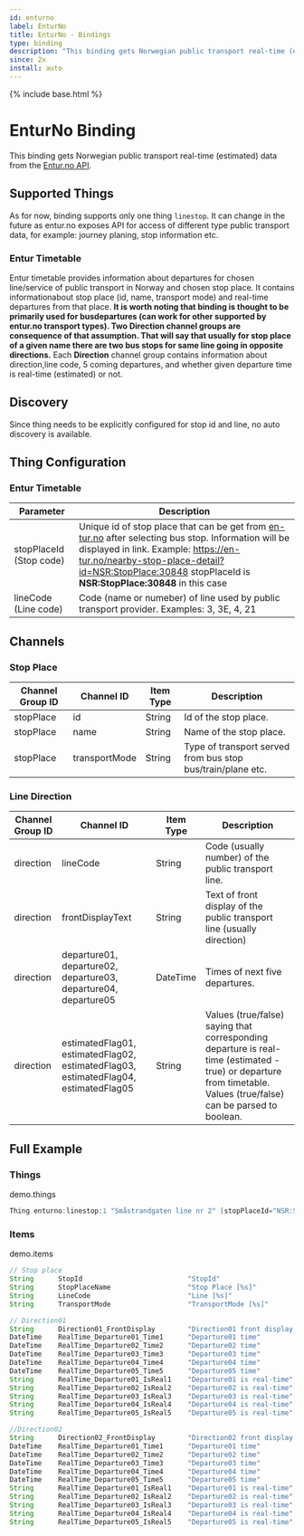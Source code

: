 ```yaml
---
id: enturno
label: EnturNo
title: EnturNo - Bindings
type: binding
description: "This binding gets Norwegian public transport real-time (estimated) data from the [Entur.no API](https://developer.entur.org/content/journey-planner-0)."
since: 2x
install: auto
---
```


<!-- Attention authors: Do not edit directly. Please add your changes to the appropriate source repository -->

{% include base.html %}

# EnturNo Binding

This binding gets Norwegian public transport real-time (estimated) data from the [Entur.no API](https://developer.entur.org/content/journey-planner-0).
                                                        
## Supported Things

As for now, binding supports only one thing `linestop`.
It can change in the future as entur.no exposes API for access of different type public transport data, for example: journey planing, stop information etc.

### Entur Timetable

Entur timetable provides information about departures for chosen line/service of public transport in Norway and chosen stop place. 
It contains informationabout stop place (id, name, transport mode) and real-time departures from that place. 
**It is worth noting that binding is thought to be primarily used for busdepartures (can work for other supported by entur.no transport types). 
Two Direction channel groups are consequence of that assumption. 
That will say that usually for stop place of a given name there are two bus stops for same line going in opposite directions.** 
Each **Direction** channel group contains information about direction,line code, 5 coming departures, and whether given departure time is real-time (estimated) or not. 

## Discovery

Since thing needs to be explicitly configured for stop id and line, no auto discovery is available.

## Thing Configuration

### Entur Timetable

| Parameter                 | Description                                                                                                                                                                                                                                                                  |
|---------------------------|------------------------------------------------------------------------------------------------------------------------------------------------------------------------------------------------------------------------------------------------------------------------------|
| stopPlaceId (Stop code)   | Unique id of stop place that can be get from [en-tur.no](https://en-tur.no) after selecting bus stop. Information will be displayed in link. Example: <https://en-tur.no/nearby-stop-place-detail?id=NSR:StopPlace:30848> stopPlaceId is **NSR:StopPlace:30848** in this case|
| lineCode (Line code)      | Code (name or numeber) of line used by public transport provider. Examples: 3, 3E, 4, 21                                                                                                                                                                                     |

## Channels

### Stop Place

| Channel Group ID | Channel ID      | Item Type | Description                                                 |
|------------------|-----------------|-----------|-------------------------------------------------------------|
| stopPlace        | id              | String    | Id of the stop place.                                       |
| stopPlace        | name            | String    | Name of the stop place.                                     |
| stopPlace        | transportMode   | String    | Type of transport served from bus stop bus/train/plane etc. |

### Line Direction

| Channel Group ID  | Channel ID                                                                            | Item Type | Description                                                                                                                                                           |
|-------------------|---------------------------------------------------------------------------------------|-----------|-----------------------------------------------------------------------------------------------------------------------------------------------------------------------|
| direction         | lineCode                                                                              | String    | Code (usually number) of the public transport line.                                                                                                                   |
| direction         | frontDisplayText                                                                      | String    | Text of front display of the public transport line (usually direction)                                                                                                |
| direction         | departure01, departure02, departure03, departure04, departure05                       | DateTime  | Times of next five departures.                                                                                                                                        |
| direction         | estimatedFlag01, estimatedFlag02, estimatedFlag03, estimatedFlag04, estimatedFlag05   | String    | Values (true/false) saying that corresponding departure is real-time (estimated - true) or departure from timetable. Values (true/false) can be parsed to boolean.    |

## Full Example

### Things

demo.things

```java
Thing enturno:linestop:1 "Småstrandgaten line nr 2" [stopPlaceId="NSR:StopPlace:30848", lineCode="2"]
```

### Items

demo.items

```java
// Stop place
String      StopId                          "StopId"                        {channel="enturno:linestop:1:stopPlace#id"}               
String      StopPlaceName                   "Stop Place [%s]"               {channel="enturno:linestop:1:stopPlace#name"}
String      LineCode                        "Line [%s]"                     {channel="enturno:linestop:1:Direction01#lineCode"} 
String      TransportMode                   "TransportMode [%s]"            {channel="enturno:linestop:1:stopPlace#transportMode"} 

// Direction01
String      Direction01_FrontDisplay        "Direction01 front display [%s]"    {channel="enturno:linestop:1:Direction01#frontDisplayText"} 
DateTime    RealTime_Departure01_Time1      "Departure01 time"                  {channel="enturno:linestop:1:Direction01#departure01"}     
DateTime    RealTime_Departure02_Time2      "Departure02 time"                  {channel="enturno:linestop:1:Direction01#departure02"}     
DateTime    RealTime_Departure03_Time3      "Departure03 time"                  {channel="enturno:linestop:1:Direction01#departure03"}     
DateTime    RealTime_Departure04_Time4      "Departure04 time"                  {channel="enturno:linestop:1:Direction01#departure04"}     
DateTime    RealTime_Departure05_Time5      "Departure05 time"                  {channel="enturno:linestop:1:Direction01#departure05"}     
String      RealTime_Departure01_IsReal1    "Departure01 is real-time"          {channel="enturno:linestop:1:Direction01#estimatedFlag01"} 
String      RealTime_Departure02_IsReal2    "Departure02 is real-time"          {channel="enturno:linestop:1:Direction01#estimatedFlag02"} 
String      RealTime_Departure03_IsReal3    "Departure03 is real-time"          {channel="enturno:linestop:1:Direction01#estimatedFlag03"} 
String      RealTime_Departure04_IsReal4    "Departure04 is real-time"          {channel="enturno:linestop:1:Direction01#estimatedFlag04"} 
String      RealTime_Departure05_IsReal5    "Departure05 is real-time"          {channel="enturno:linestop:1:Direction01#estimatedFlag05"} 

//Direction02
String      Direction02_FrontDisplay        "Direction02 front display [%s]"    {channel="enturno:linestop:1:Direction02#frontDisplayText"}
DateTime    RealTime_Departure01_Time1      "Departure01 time"                  {channel="enturno:linestop:1:Direction02#departure01"}    
DateTime    RealTime_Departure02_Time2      "Departure02 time"                  {channel="enturno:linestop:1:Direction02#departure02"}    
DateTime    RealTime_Departure03_Time3      "Departure03 time"                  {channel="enturno:linestop:1:Direction02#departure03"}    
DateTime    RealTime_Departure04_Time4      "Departure04 time"                  {channel="enturno:linestop:1:Direction02#departure04"}    
DateTime    RealTime_Departure05_Time5      "Departure05 time"                  {channel="enturno:linestop:1:Direction02#departure05"}    
String      RealTime_Departure01_IsReal1    "Departure01 is real-time"          {channel="enturno:linestop:1:Direction02#estimatedFlag01"}
String      RealTime_Departure02_IsReal2    "Departure02 is real-time"          {channel="enturno:linestop:1:Direction02#estimatedFlag02"}
String      RealTime_Departure03_IsReal3    "Departure03 is real-time"          {channel="enturno:linestop:1:Direction02#estimatedFlag03"}
String      RealTime_Departure04_IsReal4    "Departure04 is real-time"          {channel="enturno:linestop:1:Direction02#estimatedFlag04"}
String      RealTime_Departure05_IsReal5    "Departure05 is real-time"          {channel="enturno:linestop:1:Direction02#estimatedFlag05"}
```
